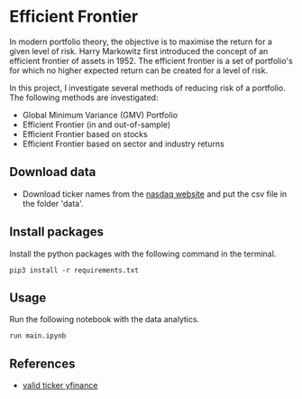 # Efficient Frontier

In modern portfolio theory, the objective is to maximise the return for a given level of risk. Harry Markowitz first introduced the concept of an efficient frontier of assets in 1952. The efficient frontier is a set of portfolio's for which no higher expected return can be created for a level of risk. 

In this project, I investigate several methods of reducing risk of a portfolio. The following methods are investigated:
- Global Minimum Variance (GMV) Portfolio
- Efficient Frontier (in and out-of-sample)
- Efficient Frontier based on stocks
- Efficient Frontier based on sector and industry returns



## Download data
- Download ticker names from the [nasdaq website](https://www.nasdaq.com/market-activity/stocks/screener) and put the csv file in the folder 'data'.

## Install packages

Install the python packages with the following command in the terminal.
```
pip3 install -r requirements.txt
```

## Usage

Run the following notebook with the data analytics. 
```
run main.ipynb
```

## References
- [valid ticker yfinance](https://codereview.stackexchange.com/questions/93609/python-functions-to-determine-if-a-given-ticker-symbol-is-an-etf)
